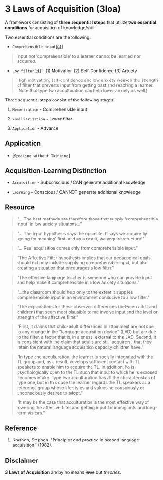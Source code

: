 # 3 Laws of Acquisition (3loa)

A framework consisting of **three sequential steps** that utilize **two essential conditions** for acquisition of knowledge/skill.

Two essential conditions are the following:

* `Comprehensible input`[[cf](img/fig_ci.PNG)]
> Input not 'comprehensible' to a learner cannot be learned nor acquired.

* `Low filter`[[cf](img/fig_filter.PNG)] - (1) Motivation (2) Self-Confidence (3) Anxiety
> High motivation, self-confidence and low anxiety weaken the strength of filter that prevents input from getting past and reaching a learner. (Note that type two acculturation can help lower anxiety as well.)

Three sequential steps consist of the following stages:

1. `Memorization` - Comprehensible input 

2. `Familiarization` - Lower filter 

3. `Application` - Advance 


Application
---------
* [`Speaking without Thinking`]


Acquisition-Learning Distinction
---------
* `Acquisition` - Subconscious / CAN generate additional knowledge

* `Learning` - Conscious / CANNOT generate additional knowledge



Resource
---------
> "... The best methods are therefore those that supply 'comprehensible input' in low anxiety situatons..."

> "... The input hypothesis says the opposite. It says we acquire by 'going for meaning' first, and as a result, we acquire structure!"

> "... Real acquisition comes only from comprehensible input."

> "The Affective Filter hypothesis implies that our pedagogical goals should not only include supplying comprehensible input, but also 
creating a situation that encourages a low filter."

> "The effective language teacher is someone who can provide input and help make it comprehensible in a low anxiety situations."

> "...the classroom should help only to the extent it supplies comprehensible input in an environment conducive to a low filter."

> "The explanations for these observed differences (between adult and children) that seem most plausible to me involve input and the level or strength of the affective filter."

> "First, it claims that child-adult differences in attainment are not due to any change in the "language acquisition device" (LAD) but are due to the filter, a factor that is, in a snese, external to the LAD. Second, it is consistent with the claim that adults are still 'acquirers,' that they retain the natural language acquisition capacity children have."

> "In type one acculturation, the learner is socially integrated with the TL group and, as a result, develops sufficient contact with TL speakers to enable him to acquire the TL. In addition, he is psychologically open to the TL such that input to which he is exposed becomes intake. Type two acculturation has all the characteristics of type one, but in this case the learner regards the TL speakers as a reference group whose life styles and values he consciously or unconsciously desires to adopt."

> "It may be the case that acculturation is the most effective way of lowering the affective filter and getting input for immigrants and long-term visitors."

Reference
----------
1. Krashen, Stephen. "Principles and practice in second language acquisition." (1982).

Disclaimer
----------
**3 Laws of Acquisition** are by no means ~~laws~~ but *theories*.

